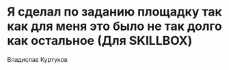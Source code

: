 # Я сделал по заданию площадку так как для меня это было не так долго как остальное (Для SKILLBOX) 
Владислав Куртуков
